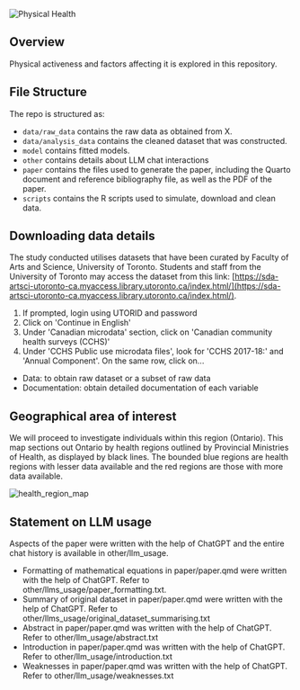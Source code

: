 ![Physical Health](https://github.com/user-attachments/assets/03234d68-0bb0-42a9-802d-fe4408fa5bce)

## Overview

Physical activeness and factors affecting it is explored in this repository. 

## File Structure

The repo is structured as:

-   `data/raw_data` contains the raw data as obtained from X.
-   `data/analysis_data` contains the cleaned dataset that was constructed.
-   `model` contains fitted models. 
-   `other` contains details about LLM chat interactions
-   `paper` contains the files used to generate the paper, including the Quarto document and reference bibliography file, as well as the PDF of the paper. 
-   `scripts` contains the R scripts used to simulate, download and clean data.

## Downloading data details

The study conducted utilises datasets that have been curated by Faculty of Arts and Science, University of Toronto. Students and staff from the University of Toronto may access the dataset from this link: [https://sda-artsci-utoronto-ca.myaccess.library.utoronto.ca/index.html/](https://sda-artsci-utoronto-ca.myaccess.library.utoronto.ca/index.html/).
1. If prompted, login using UTORID and password
2. Click on 'Continue in English'
3. Under 'Canadian microdata' section, click on 'Canadian community health surveys (CCHS)'
4. Under 'CCHS Public use microdata files', look for 'CCHS 2017-18:' and 'Annual Component'. On the same row, click on...
  
  - Data: to obtain raw dataset or a subset of raw data
  - Documentation: obtain detailed documentation of each variable
  
## Geographical area of interest
We will proceed to investigate individuals within this region (Ontario). This map sections out Ontario by health regions outlined by Provincial Ministries of Health, as displayed by black lines. The bounded blue regions are health regions with lesser data available and the red regions are those with more data available.

![health_region_map](https://github.com/user-attachments/assets/9ec11f01-b671-45df-8a7b-fe188f5fe39f)


## Statement on LLM usage

Aspects of the paper were written with the help of ChatGPT and the entire chat history is available in other/llm_usage.
- Formatting of mathematical equations in paper/paper.qmd were written with the help of ChatGPT. Refer to other/llms_usage/paper_formatting.txt.
- Summary of original dataset in paper/paper.qmd were written with the help of ChatGPT. Refer to other/llms_usage/original_dataset_summarising.txt
- Abstract in paper/paper.qmd was written with the help of ChatGPT. Refer to other/llm_usage/abstract.txt
- Introduction in paper/paper.qmd was written with the help of ChatGPT. Refer to other/llm_usage/introduction.txt
- Weaknesses in paper/paper.qmd was written with the help of ChatGPT. Refer to other/llm_usage/weaknesses.txt
